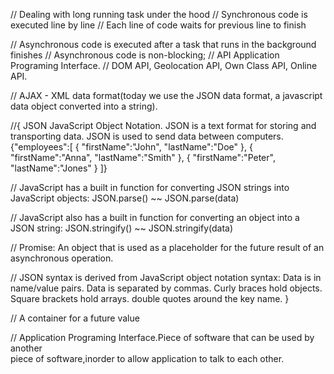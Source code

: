 // Dealing with long running task under the hood
// Synchronous code is executed line by line
// Each line of code waits for previous line to finish

// Asynchronous code is executed after a task that runs in the background finishes
// Asynchronous code is non-blocking;
// API Application Programing Interface.
// DOM API, Geolocation API, Own Class API, Online API.

// AJAX - XML data format(today we use the JSON data format, 
   a javascript data object converted into a string). 
   
//{ JSON JavaScript Object Notation. 
   JSON is a text format for storing and transporting data.
   JSON is used to send data between computers.
  {"employees":[
  { "firstName":"John", "lastName":"Doe" },
  { "firstName":"Anna", "lastName":"Smith" },
  { "firstName":"Peter", "lastName":"Jones" }
   ]}

// JavaScript has a built in function for converting JSON strings into JavaScript objects:
   JSON.parse() ~~ JSON.parse(data)

// JavaScript also has a built in function for converting an object into a JSON string:
   JSON.stringify() ~~ JSON.stringify(data)

// Promise: An object that is used as a placeholder for the future result of an  
   asynchronous operation.

// JSON syntax is derived from JavaScript object notation syntax:
      Data is in name/value pairs.
      Data is separated by commas.
      Curly braces hold objects.
      Square brackets hold arrays.
      double quotes around the key name.
}

// A container for a future value

// Application Programing Interface.Piece of software that can be used by another   
   piece of software,inorder to allow application to talk to each other.